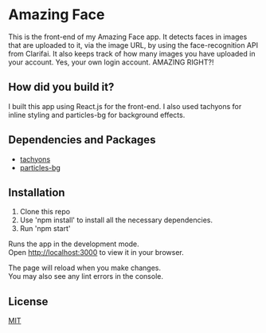 # Amazing Face

This is the front-end of my Amazing Face app. It detects faces in images that are uploaded to it, via the image URL, by using the face-recognition API from Clarifai.
It also keeps track of how many images you have uploaded in your account. Yes, your own login account. AMAZING RIGHT?!

## How did you build it?

I built this app using React.js for the front-end. I also used tachyons for inline styling and particles-bg for background effects.

## Dependencies and Packages

- [tachyons](https://tachyons.io/) 
- [particles-bg](https://www.npmjs.com/package/particles-bg)

## Installation

1. Clone this repo
2. Use 'npm install' to install all the necessary dependencies.
3. Run 'npm start'

Runs the app in the development mode.\
Open [http://localhost:3000](http://localhost:3000) to view it in your browser.

The page will reload when you make changes.\
You may also see any lint errors in the console.
## License

[MIT](https://choosealicense.com/licenses/mit/)
